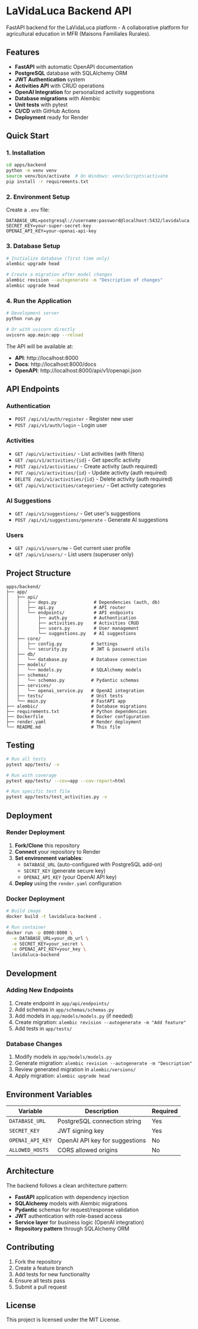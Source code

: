 # LaVidaLuca Backend API

FastAPI backend for the LaVidaLuca platform - A collaborative platform for agricultural education in MFR (Maisons Familiales Rurales).

## Features

- **FastAPI** with automatic OpenAPI documentation
- **PostgreSQL** database with SQLAlchemy ORM
- **JWT Authentication** system
- **Activities API** with CRUD operations
- **OpenAI Integration** for personalized activity suggestions
- **Database migrations** with Alembic
- **Unit tests** with pytest
- **CI/CD** with GitHub Actions
- **Deployment** ready for Render

## Quick Start

### 1. Installation

```bash
cd apps/backend
python -m venv venv
source venv/bin/activate  # On Windows: venv\Scripts\activate
pip install -r requirements.txt
```

### 2. Environment Setup

Create a `.env` file:
```env
DATABASE_URL=postgresql://username:password@localhost:5432/lavidaluca
SECRET_KEY=your-super-secret-key
OPENAI_API_KEY=your-openai-api-key
```

### 3. Database Setup

```bash
# Initialize database (first time only)
alembic upgrade head

# Create a migration after model changes
alembic revision --autogenerate -m "Description of changes"
alembic upgrade head
```

### 4. Run the Application

```bash
# Development server
python run.py

# Or with uvicorn directly
uvicorn app.main:app --reload
```

The API will be available at:
- **API**: http://localhost:8000
- **Docs**: http://localhost:8000/docs
- **OpenAPI**: http://localhost:8000/api/v1/openapi.json

## API Endpoints

### Authentication
- `POST /api/v1/auth/register` - Register new user
- `POST /api/v1/auth/login` - Login user

### Activities
- `GET /api/v1/activities/` - List activities (with filters)
- `GET /api/v1/activities/{id}` - Get specific activity
- `POST /api/v1/activities/` - Create activity (auth required)
- `PUT /api/v1/activities/{id}` - Update activity (auth required)
- `DELETE /api/v1/activities/{id}` - Delete activity (auth required)
- `GET /api/v1/activities/categories/` - Get activity categories

### AI Suggestions
- `GET /api/v1/suggestions/` - Get user's suggestions
- `POST /api/v1/suggestions/generate` - Generate AI suggestions

### Users
- `GET /api/v1/users/me` - Get current user profile
- `GET /api/v1/users/` - List users (superuser only)

## Project Structure

```
apps/backend/
├── app/
│   ├── api/
│   │   ├── deps.py              # Dependencies (auth, db)
│   │   ├── api.py               # API router
│   │   └── endpoints/           # API endpoints
│   │       ├── auth.py          # Authentication
│   │       ├── activities.py    # Activities CRUD
│   │       ├── users.py         # User management
│   │       └── suggestions.py   # AI suggestions
│   ├── core/
│   │   ├── config.py           # Settings
│   │   └── security.py         # JWT & password utils
│   ├── db/
│   │   └── database.py         # Database connection
│   ├── models/
│   │   └── models.py           # SQLAlchemy models
│   ├── schemas/
│   │   └── schemas.py          # Pydantic schemas
│   ├── services/
│   │   └── openai_service.py   # OpenAI integration
│   ├── tests/                  # Unit tests
│   └── main.py                 # FastAPI app
├── alembic/                    # Database migrations
├── requirements.txt            # Python dependencies
├── Dockerfile                  # Docker configuration
├── render.yaml                 # Render deployment
└── README.md                   # This file
```

## Testing

```bash
# Run all tests
pytest app/tests/ -v

# Run with coverage
pytest app/tests/ --cov=app --cov-report=html

# Run specific test file
pytest app/tests/test_activities.py -v
```

## Deployment

### Render Deployment

1. **Fork/Clone** this repository
2. **Connect** your repository to Render
3. **Set environment variables**:
   - `DATABASE_URL` (auto-configured with PostgreSQL add-on)
   - `SECRET_KEY` (generate secure key)
   - `OPENAI_API_KEY` (your OpenAI API key)
4. **Deploy** using the `render.yaml` configuration

### Docker Deployment

```bash
# Build image
docker build -t lavidaluca-backend .

# Run container
docker run -p 8000:8000 \
  -e DATABASE_URL=your_db_url \
  -e SECRET_KEY=your_secret \
  -e OPENAI_API_KEY=your_key \
  lavidaluca-backend
```

## Development

### Adding New Endpoints

1. Create endpoint in `app/api/endpoints/`
2. Add schemas in `app/schemas/schemas.py`
3. Add models in `app/models/models.py` (if needed)
4. Create migration: `alembic revision --autogenerate -m "Add feature"`
5. Add tests in `app/tests/`

### Database Changes

1. Modify models in `app/models/models.py`
2. Generate migration: `alembic revision --autogenerate -m "Description"`
3. Review generated migration in `alembic/versions/`
4. Apply migration: `alembic upgrade head`

## Environment Variables

| Variable | Description | Required |
|----------|-------------|----------|
| `DATABASE_URL` | PostgreSQL connection string | Yes |
| `SECRET_KEY` | JWT signing key | Yes |
| `OPENAI_API_KEY` | OpenAI API key for suggestions | No |
| `ALLOWED_HOSTS` | CORS allowed origins | No |

## Architecture

The backend follows a clean architecture pattern:

- **FastAPI** application with dependency injection
- **SQLAlchemy** models with Alembic migrations
- **Pydantic** schemas for request/response validation
- **JWT** authentication with role-based access
- **Service layer** for business logic (OpenAI integration)
- **Repository pattern** through SQLAlchemy ORM

## Contributing

1. Fork the repository
2. Create a feature branch
3. Add tests for new functionality
4. Ensure all tests pass
5. Submit a pull request

## License

This project is licensed under the MIT License.